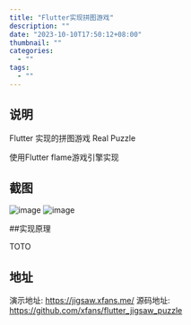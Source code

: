 ```yaml
---
title: "Flutter实现拼图游戏"
description: ""
date: "2023-10-10T17:50:12+08:00"
thumbnail: ""
categories:
  - ""
tags:
  - ""
---
```

## 说明

Flutter 实现的拼图游戏 Real Puzzle

使用Flutter flame游戏引擎实现

## 截图

![image](https://apixfans.oss-cn-zhangjiakou.aliyuncs.com/image/real-puzzle01.png)
![image](https://apixfans.oss-cn-zhangjiakou.aliyuncs.com/image/real-puzzle04.png)

##实现原理

TOTO

## 地址
演示地址:
https://jigsaw.xfans.me/
源码地址:
https://github.com/xfans/flutter_jigsaw_puzzle
